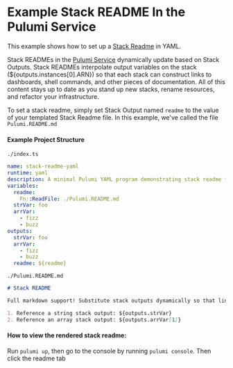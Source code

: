 # Example Stack README In the Pulumi Service

This example shows how to set up a [Stack Readme](https://www.pulumi.com/docs/intro/pulumi-service/projects-and-stacks/#stack-readme) in YAML.

Stack READMEs in the [Pulumi Service](https://app.pulumi.com/) dynamically update based on Stack Outputs. Stack READMEs interpolate output variables on the stack (${outputs.instances[0].ARN}) so that each stack can construct links to dashboards, shell commands, and other pieces of documentation. All of this content stays up to date as you stand up new stacks, rename resources, and refactor your infrastructure.

To set a stack readme, simply set Stack Output named `readme` to the value of your templated Stack Readme file. In this example, we've called the file `Pulumi.README.md`


#### Example Project Structure
`./index.ts`
```yaml
name: stack-readme-yaml
runtime: yaml
description: A minimal Pulumi YAML program demonstrating stack readme feature
variables:
  readme:
    Fn::ReadFile: ./Pulumi.README.md
  strVar: foo
  arrVar:
    - fizz
    - buzz
outputs:
  strVar: foo
  arrVar:
    - fizz
    - buzz
  readme: ${readme}
```


`./Pulumi.README.md`
```markdown
# Stack README

Full markdown support! Substitute stack outputs dynamically so that links can depend on your infrastructure! Link to dashboards, logs, metrics, and more.

1. Reference a string stack output: ${outputs.strVar}
2. Reference an array stack output: ${outputs.arrVar[1]}
```


#### How to view the rendered stack readme:
Run `pulumi up`, then go to the console by running `pulumi console`. Then click the readme tab